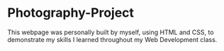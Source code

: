 # Photography-Project
This webpage was personally built by myself, using HTML and CSS, to demonstrate my skills I learned throughout my Web Development class.
